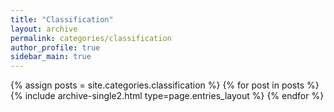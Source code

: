 ```yaml
---
title: "Classification"
layout: archive
permalink: categories/classification
author_profile: true
sidebar_main: true
---
```


{% assign posts = site.categories.classification %}
{% for post in posts %} {% include archive-single2.html type=page.entries_layout %} {% endfor %}
